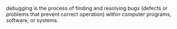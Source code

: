 debugging is the process of finding and resolving bugs (defects or problems that prevent correct operation) within computer programs, software, or systems.
